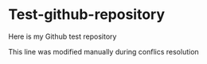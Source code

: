 # Test-github-repository
Here is my Github test repository 

This line was modified manually during conflics resolution 
